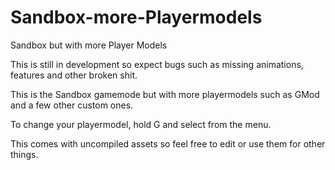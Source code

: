 # Sandbox-more-Playermodels
Sandbox but with more Player Models


This is still in development so expect bugs such as missing animations, features and other broken shit.

This is the Sandbox gamemode but with more playermodels such as GMod and a few other custom ones.

To change your playermodel, hold G and select from the menu.


This comes with uncompiled assets so feel free to edit or use them for other things.
